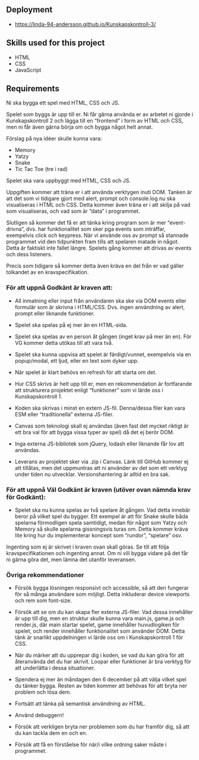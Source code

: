 ## Deployment
* https://linda-94-andersson.github.io/Kunskapskontroll-3/

## Skills used for this project
* HTML
* CSS
* JavaScript

## Requirements

Ni ska bygga ett spel med HTML, CSS och JS.

Spelet som byggs är upp till er. Ni får gärna använda er av arbetet ni gjorde i Kunskapskontroll 2 och lägga till en “frontend” i form av HTML och CSS, men ni får även gärna börja om och bygga något helt annat. 

Förslag på nya idéer skulle kunna vara:
* Memory
* Yatzy
* Snake
* Tic Tac Toe (tre i rad)

Spelet ska vara uppbyggt med HTML, CSS och JS.

Uppgiften kommer att träna er i att använda verktygen inuti DOM. Tanken är att det som vi tidigare gjort med alert, prompt och console.log nu ska visualiseras i HTML och CSS. Detta kommer även träna er i att skilja på vad som visualiseras, och vad som är “data” i programmet. 

Slutligen så kommer det få er att tänka kring program som är mer “event-drivna”, dvs. har funktionalitet som sker pga events som inträffar, exempelvis click och keypress. När vi använde oss av prompt så stannade programmet vid den tidpunkten fram tills att spelaren matade in något. Detta är faktiskt inte fallet längre. Spelets gång kommer att drivas av events och dess listeners.

Precis som tidigare så kommer detta även kräva en del från er vad gäller tolkandet av en kravspecifikation.

### För att uppnå Godkänt är kraven att:

* All inmatning eller input från användaren ska ske via DOM events eller formulär som är skrivna i HTML/CSS. Dvs. ingen användning av alert, prompt eller liknande funktioner.

* Spelet ska spelas på ej mer än en HTML-sida.

* Spelet ska spelas av en person åt gången (inget krav på mer än en). För VG kommer detta utökas till att vara två.

* Spelet ska kunna uppvisa att spelet är färdigt/vunnet, exempelvis via en popup/modal, ett ljud, eller en text som dyker upp.

* När spelet är klart behövs en refresh för att starta om det.

* Hur CSS skrivs är helt upp till er, men en rekommendation är fortfarande att strukturera projektet enligt “funktioner” som vi lärde oss i Kunskapskontroll 1.

* Koden ska skrivas i minst en extern JS-fil. Denna/dessa filer kan vara ESM eller “traditionella” externa JS-filer.

* Canvas som teknologi skall ej användas (även fast det mycket riktigt är ett bra val för att bygga vissa typer av spel) då det ej berör DOM.

* Inga externa JS-bibliotek som jQuery, lodash eller liknande får lov att användas.

* Leverans av projektet sker via .zip i Canvas. Länk till GitHub kommer ej att tillåtas, men det uppmuntras att ni använder av det som ett verktyg under tiden nu utvecklar. Versionshantering är alltid en bra sak.

### För att uppnå Väl Godkänt är kraven (utöver ovan nämnda krav för Godkänt):

* Spelet ska nu kunna spelas av två spelare åt gången. Vad detta innebär beror på vilket spel du bygger. Ett exempel är att för Snake skulle båda spelarna förmodligen spela samtidigt, medan för något som Yatzy och Memory så skulle spelarna gissningsvis turas om. Detta kommer kräva lite kring hur du implementerar koncept som “rundor”, “spelare” osv.

Ingenting som ej är skrivet i kraven ovan skall göras. Se till att följa kravspecifikationen och ingenting annat. Om ni vill bygga vidare på det får ni gärna göra det, men lämna det utanför leveransen.

### Övriga rekommendationer

* Försök bygga lösningen responsivt och accessible, så att den fungerar för så många användare som möjligt. Detta inkluderar device viewports och rem som font-size.

* Försök att se om du kan skapa fler externa JS-filer. Vad dessa innehåller är upp till dig, men en struktur skulle kunna vara main.js, game.js och render.js, där main startar spelet, game innehåller huvudlogiken för spelet, och render innehåller funktionalitet som använder DOM. Detta tänk är snarlikt uppdelningen vi lärde oss om i Kunskapskontroll 1 för CSS.

* När du märker att du upprepar dig i koden, se vad du kan göra för att återanvända det du har skrivit. Loopar eller funktioner är bra verktyg för att underlätta i dessa situationer.

* Spendera ej mer än måndagen den 6 december på att välja vilket spel du tänker bygga. Resten av tiden kommer att behövas för att bryta ner problem och lösa dem.

* Fortsätt att tänka på semantisk användning av HTML.

* Använd debuggern!

* Försök att verkligen bryta ner problemen som du har framför dig, så att du kan tackla dem en och en.

* Försök att få en förståelse för när/i vilke ordning saker måste i programmet.